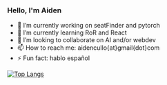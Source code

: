 ### Hello, I'm Aiden

+ 🔭 I’m currently working on seatFinder and pytorch
+ 🌱 I’m currently learning RoR and React
+ 👯 I’m looking to collaborate on AI and/or webdev
+ 📫 How to reach me: aidencullo{at}gmail{dot}com
+ ⚡ Fun fact: hablo español

[![Top Langs](https://github-readme-stats.vercel.app/api/top-langs/?username=aidencullo&hide=html,css,tex,pascal&langs_count=20)](https://github.com/anuraghazra/github-readme-stats)
